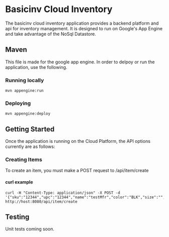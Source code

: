 Basicinv Cloud Inventory
==================
The basicinv cloud inventory application provides a backend platform and api for inventory management.
It is designed to run on Google's App Engine and take advantage of the NoSql Datastore.


## Maven
This file is made for the google app engine. In order to delpoy or run the application, use the following.
### Running locally

    mvn appengine:run

### Deploying

    mvn appengine:deploy

## Getting Started ##
Once the application is running on the Cloud Platform, the API options currently are as follows:
### Creating Items ###
To create an item, you must make a POST request to /api/item/create
#### curl example ####
    curl -H "Content-Type: application/json" -X POST -d '{"sku":"12344","upc":"12344","name":"testMfr","color":"BLK","size":"","desc":"Test","location":"1","bin":"5","quantityOnHand":100,"purchasePrice":2.99,"salePrice":5.99,"msrp":5.99}' http://host:8080/api/item/create




## Testing
Unit tests coming soon.


